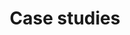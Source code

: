 ---
type: case-list
title: Case studies
description: Case studies of different projects
permalink: /case-studies/
---
